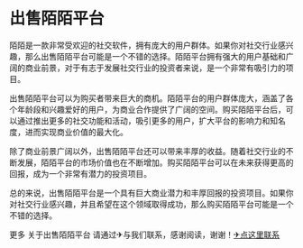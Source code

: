 # 出售陌陌平台

陌陌是一款非常受欢迎的社交软件，拥有庞大的用户群体。如果你对社交行业感兴趣，那么出售陌陌平台可能是一个不错的选择。陌陌平台拥有强大的用户基础和广阔的商业前景，对于有志于发展社交行业的投资者来说，是一个非常有吸引力的项目。

出售陌陌平台可以为购买者带来巨大的商机。陌陌平台的用户群体庞大，涵盖了各个年龄段和兴趣爱好的用户，为商业合作提供了广阔的空间。购买陌陌平台后，可以通过推出更多的社交功能和活动，吸引更多的用户，扩大平台的影响力和知名度，进而实现商业价值的最大化。

除了商业前景广阔以外，出售陌陌平台还可以带来丰厚的收益。随着社交行业的不断发展，陌陌平台的市场价值也在不断增加。购买陌陌平台可以在未来获得更高的回报，成为一个非常有潜力的投资项目。

总的来说，出售陌陌平台是一个具有巨大商业潜力和丰厚回报的投资项目。如果你对社交行业感兴趣，并且希望在这个领域取得成功，那么购买陌陌平台可能是一个不错的选择。

更多 关于出售陌陌平台 请通过✈与我们联系，感谢阅读，谢谢！[✈点这里联系](https://ads.k02.cc)